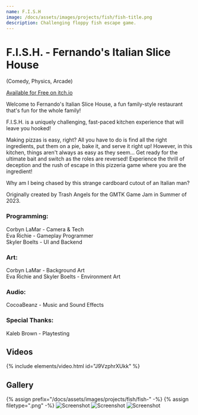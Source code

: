 ```yaml
---
name: F.I.S.H
image: /docs/assets/images/projects/fish/fish-title.png
description: Challenging floppy fish escape game.
---
```


# F.I.S.H. - Fernando's Italian Slice House

(Comedy, Physics, Arcade)

[Available for Free on itch.io](https://trashangels.itch.io/fish)

Welcome to Fernando's Italian Slice House, a fun family-style restaurant that's fun for the whole family!

F.I.S.H. is a uniquely challenging, fast-paced kitchen experience that will leave you hooked!

Making pizzas is easy, right? All you have to do is find all the right ingredients, put them on a pie, bake it, and serve it right up! However, in this kitchen, things aren't always as easy as they seem... Get ready for the ultimate bait and switch as the roles are reversed! Experience the thrill of deception and the rush of escape in this pizzeria game where you are the ingredient!

Why am I being chased by this strange cardboard cutout of an Italian man?

Originally created by Trash Angels for the GMTK Game Jam in Summer of 2023.

### Programming:
Corbyn LaMar - Camera & Tech\
Eva Richie - Gameplay Programmer\
Skyler Boelts - UI and Backend

### Art:
Corbyn LaMar - Background Art\
Eva Richie and Skyler Boelts - Environment Art

### Audio:
CocoaBeanz - Music and Sound Effects

### Special Thanks:
Kaleb Brown - Playtesting

## Videos
{% include elements/video.html id="J9VzphrXUkk" %}

## Gallery
{% assign prefix="/docs/assets/images/projects/fish/fish-" -%}
{% assign filetype=".png" -%}
<img src="{{prefix}}1{{filetype}}" alt="Screenshot">
<img src="{{prefix}}2{{filetype}}" alt="Screenshot">
<img src="{{prefix}}3{{filetype}}" alt="Screenshot">
